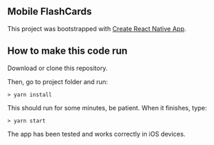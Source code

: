 ## Mobile FlashCards

This project was bootstrapped with [Create React Native App](https://github.com/react-community/create-react-native-app).

## How to make this code run

Download or clone this repository.

Then, go to project folder and run:

```
> yarn install
```

This should run for some minutes, be patient. When it finishes, type:

```
> yarn start
```

The app has been tested and works correctly in iOS devices.
